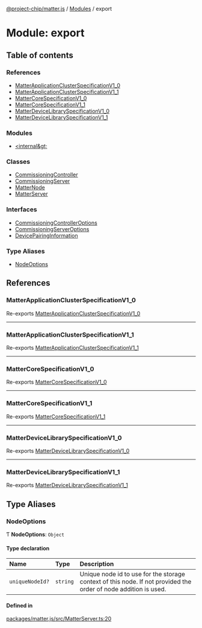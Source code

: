 [@project-chip/matter.js](../README.md) / [Modules](../modules.md) / export

# Module: export

## Table of contents

### References

- [MatterApplicationClusterSpecificationV1\_0](export.md#matterapplicationclusterspecificationv1_0)
- [MatterApplicationClusterSpecificationV1\_1](export.md#matterapplicationclusterspecificationv1_1)
- [MatterCoreSpecificationV1\_0](export.md#mattercorespecificationv1_0)
- [MatterCoreSpecificationV1\_1](export.md#mattercorespecificationv1_1)
- [MatterDeviceLibrarySpecificationV1\_0](export.md#matterdevicelibraryspecificationv1_0)
- [MatterDeviceLibrarySpecificationV1\_1](export.md#matterdevicelibraryspecificationv1_1)

### Modules

- [&lt;internal\&gt;](export._internal_.md)

### Classes

- [CommissioningController](../classes/export.CommissioningController.md)
- [CommissioningServer](../classes/export.CommissioningServer.md)
- [MatterNode](../classes/export.MatterNode.md)
- [MatterServer](../classes/export.MatterServer.md)

### Interfaces

- [CommissioningControllerOptions](../interfaces/export.CommissioningControllerOptions.md)
- [CommissioningServerOptions](../interfaces/export.CommissioningServerOptions.md)
- [DevicePairingInformation](../interfaces/export.DevicePairingInformation.md)

### Type Aliases

- [NodeOptions](export.md#nodeoptions)

## References

### MatterApplicationClusterSpecificationV1\_0

Re-exports [MatterApplicationClusterSpecificationV1_0](../interfaces/spec_export.MatterApplicationClusterSpecificationV1_0.md)

___

### MatterApplicationClusterSpecificationV1\_1

Re-exports [MatterApplicationClusterSpecificationV1_1](../interfaces/spec_export.MatterApplicationClusterSpecificationV1_1.md)

___

### MatterCoreSpecificationV1\_0

Re-exports [MatterCoreSpecificationV1_0](../interfaces/spec_export.MatterCoreSpecificationV1_0.md)

___

### MatterCoreSpecificationV1\_1

Re-exports [MatterCoreSpecificationV1_1](../interfaces/spec_export.MatterCoreSpecificationV1_1.md)

___

### MatterDeviceLibrarySpecificationV1\_0

Re-exports [MatterDeviceLibrarySpecificationV1_0](../interfaces/spec_export.MatterDeviceLibrarySpecificationV1_0.md)

___

### MatterDeviceLibrarySpecificationV1\_1

Re-exports [MatterDeviceLibrarySpecificationV1_1](../interfaces/spec_export.MatterDeviceLibrarySpecificationV1_1.md)

## Type Aliases

### NodeOptions

Ƭ **NodeOptions**: `Object`

#### Type declaration

| Name | Type | Description |
| :------ | :------ | :------ |
| `uniqueNodeId?` | `string` | Unique node id to use for the storage context of this node. If not provided the order of node addition is used. |

#### Defined in

[packages/matter.js/src/MatterServer.ts:20](https://github.com/project-chip/matter.js/blob/16d5b0d/packages/matter.js/src/MatterServer.ts#L20)
